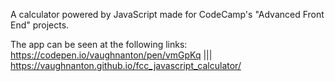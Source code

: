 A calculator powered by JavaScript made for CodeCamp's "Advanced Front End" projects.

The app can be seen at the following links: https://codepen.io/vaughnanton/pen/vmGpKq ||| https://vaughnanton.github.io/fcc_javascript_calculator/
